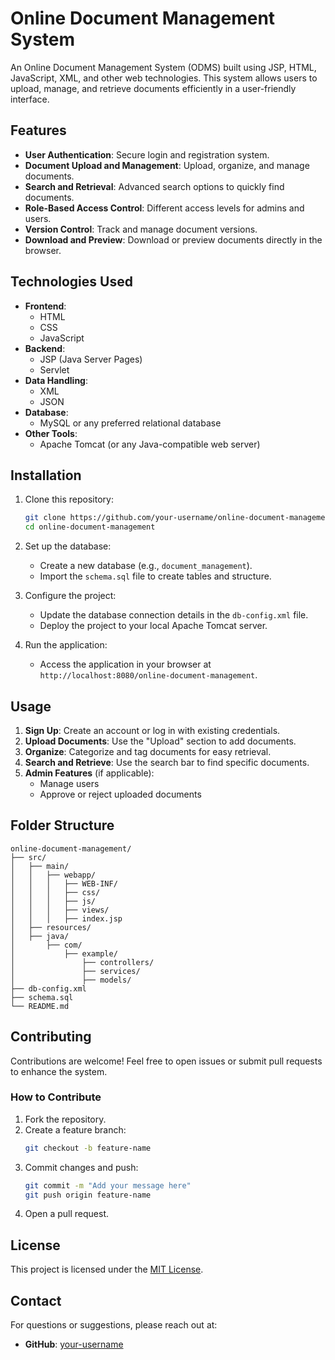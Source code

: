 # Online Document Management System

An Online Document Management System (ODMS) built using JSP, HTML, JavaScript, XML, and other web technologies. This system allows users to upload, manage, and retrieve documents efficiently in a user-friendly interface.

## Features

- **User Authentication**: Secure login and registration system.
- **Document Upload and Management**: Upload, organize, and manage documents.
- **Search and Retrieval**: Advanced search options to quickly find documents.
- **Role-Based Access Control**: Different access levels for admins and users.
- **Version Control**: Track and manage document versions.
- **Download and Preview**: Download or preview documents directly in the browser.

## Technologies Used

- **Frontend**:
  - HTML
  - CSS
  - JavaScript
- **Backend**:
  - JSP (Java Server Pages)
  - Servlet
- **Data Handling**:
  - XML
  - JSON
- **Database**:
  - MySQL or any preferred relational database
- **Other Tools**:
  - Apache Tomcat (or any Java-compatible web server)

## Installation

1. Clone this repository:
   ```bash
   git clone https://github.com/your-username/online-document-management.git
   cd online-document-management
   ```

2. Set up the database:
   - Create a new database (e.g., `document_management`).
   - Import the `schema.sql` file to create tables and structure.

3. Configure the project:
   - Update the database connection details in the `db-config.xml` file.
   - Deploy the project to your local Apache Tomcat server.

4. Run the application:
   - Access the application in your browser at `http://localhost:8080/online-document-management`.

## Usage

1. **Sign Up**: Create an account or log in with existing credentials.
2. **Upload Documents**: Use the "Upload" section to add documents.
3. **Organize**: Categorize and tag documents for easy retrieval.
4. **Search and Retrieve**: Use the search bar to find specific documents.
5. **Admin Features** (if applicable):
   - Manage users
   - Approve or reject uploaded documents

## Folder Structure

```plaintext
online-document-management/
├── src/
│   ├── main/
│   │   ├── webapp/
│   │   │   ├── WEB-INF/
│   │   │   ├── css/
│   │   │   ├── js/
│   │   │   ├── views/
│   │   │   ├── index.jsp
│   ├── resources/
│   ├── java/
│       ├── com/
│           ├── example/
│               ├── controllers/
│               ├── services/
│               ├── models/
├── db-config.xml
├── schema.sql
└── README.md
```

## Contributing

Contributions are welcome! Feel free to open issues or submit pull requests to enhance the system.

### How to Contribute

1. Fork the repository.
2. Create a feature branch:
   ```bash
   git checkout -b feature-name
   ```
3. Commit changes and push:
   ```bash
   git commit -m "Add your message here"
   git push origin feature-name
   ```
4. Open a pull request.

## License

This project is licensed under the [MIT License](LICENSE).


## Contact

For questions or suggestions, please reach out at:

- **GitHub**: [your-username](https://github.com/your-username)

